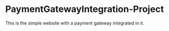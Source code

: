 # PaymentGatewayIntegration-Project
This is the simple website with a payment gateway integrated in it.
